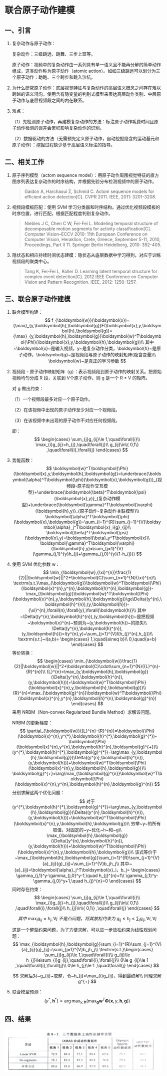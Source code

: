 # 联合原子动作建模

## 一、引言

1. 复杂动作与原子动作：

   复杂动作：三级跳远、跳舞、三步上篮等。

   原子动作：视频中的复杂动作由一系列具有单一语义且不能再分解的简单动作组成，这类动作称为原子动作（atomic action）。如如三级跳远可以划分为三个原子动作：助跑、三个跨步和跳入沙坑。

2. 为什么研究原子动作：底层视觉特征与复杂动作的高层语义概念之间存在难以跨越的语义鸿沟。使用含有隐变量的判别式模型来表达高层动作类别、中层原子动作与底层视频段之间的内在联系。

3. 难点：

   （1）先检测原子动作，再建模复杂动作的方法：标注原子动作耗费时间且原子动作检测的误差会累积影响复杂动作的识别。

   （2）数据驱动的方法（无需预先定义原子动作，自动挖掘隐含的运动基元和原子动作）：挖掘过程缺少基于高层语义标注的指导。

## 二、相关工作

1. 原子序列模型（actom sequence model）：用原子动作周围视觉特征的直方图序列表达复杂动作的时序结构，并根据先验分布检测视频中的原子动作。

   > Gaidon A, Harchaoui Z, Schmid C. Actom sequence models for efficient action detection[C]. CVPR 2011. IEEE, 2011: 3201-3208.

2. 视频段模板匹配：使用 SVM 学习分类器和时序结构。通过优化视频段模板的时序位置，进行匹配，根据匹配程度判别复杂动作。

   > Niebles J C, Chen C W, Fei-Fei L. Modeling temporal structure of decomposable motion segments for activity classification[C]. Computer Vision–ECCV 2010: 11th European Conference on Computer Vision, Heraklion, Crete, Greece, September 5-11, 2010, Proceedings, Part II 11. Springer Berlin Heidelberg, 2010: 392-405.

3. 隐状态和相应持续时间状态建模：隐状态从底层数据中学习得到，对应于训练视频段的聚类中心。

   > Tang K, Fei-Fei L, Koller D. Learning latent temporal structure for complex event detection[C]. 2012 IEEE Conference on Computer Vision and Pattern Recognition. IEEE, 2012: 1250-1257.

## 三、联合原子动作建模

1. 联合模型构建：
   $$
   f_{\boldsymbol{w}}(\boldsymbol{x})={\max}_{y,\boldsymbol{h},\boldsymbol{g}}F(\boldsymbol{x},y,\boldsymbol{h},\boldsymbol{g})={\max}_{y,\boldsymbol{h},\boldsymbol{g}}\boldsymbol{w}^T\boldsymbol{\Phi}(\boldsymbol{x},y,\boldsymbol{h},\boldsymbol{g})\\
   其中~\boldsymbol{x}~是输入视频，y~是复杂动作分类，\boldsymbol{h}~是原子动作，\boldsymbol{g}~是视频段与原子动作的映射矩阵(隐含变量)\\
   \boldsymbol{w}~是真正的学习参数
   $$

2. 视频段 - 原子动作映射矩阵（g）：表示视频段到原子动作的映射关系。把原始视频均匀分成 R 段，关联到 V个原子动作，则 g 是一个 R \* V 的矩阵。

   对 g 做出约束：

   （1）一个视频段最多对应一个原子动作。

   （2）在该视频中出现的原子动作至少对应一个视频段。

   （3）在该视频中未出现的原子动作不对应任何视频段。

   即：
   $$
   \begin{cases}
   	\sum_{j}g_{ij}\le 1,\quad\forall{i}\\
   	\max_{i}g_{ij}=h_{j},\quad\forall{j}\\
   	g_{ij}\in\{ 0,1\} ,\quad\forall{i},\forall{j}
   \end{cases}
   $$

3. 势能函数：
   $$
   \boldsymbol{w}^T\boldsymbol{\Phi}(\boldsymbol{x},y,\boldsymbol{h},\boldsymbol{g})=\underbrace{\boldsymbol{\alpha}^T\boldsymbol{\phi}(\boldsymbol{x},\boldsymbol{g})}_{视频段-原子动作交互模型}+\underbrace{\boldsymbol{\beta}^T\boldsymbol{\psi}(\boldsymbol{x},y)}_{复杂动作模型}+\underbrace{\boldsymbol{\gamma}^T\boldsymbol{\varphi}(\boldsymbol{h},y)}_{原子动作-复杂动作关联模型}\\
   \boldsymbol{\alpha}^T\boldsymbol{\phi}(\boldsymbol{x},\boldsymbol{g})=\sum_{i=1}^{R}\sum_{j=1}^{V}\boldsymbol{\alpha}_j^T\boldsymbol{x}_i{g}_{ij}\\
   \boldsymbol{\beta}^T\boldsymbol{\psi}(\boldsymbol{x},y)=\boldsymbol{\beta}_y^T\boldsymbol{x}\\
   \boldsymbol{\gamma}^T\boldsymbol{\varphi}(\boldsymbol{h},y)=\sum_{j=1}^{V}(\gamma_{j,1}^{y}h_{j}+\gamma_{j,0}^{y}(1-h_{j}))
   $$

4. 使用 SVM 优化参数 w：
   $$
   \min_{\boldsymbol{w},{\xi}^{n}}\frac{1}{2}||\boldsymbol{w}||^2+\boldsymbol{C}\sum_{n=1}^{N}{\xi}^{n}\\
   \textrm{s.t.}\max_{\boldsymbol{g}}\boldsymbol{w}^T\boldsymbol{\Phi}(\boldsymbol{x}^{n},y^{n},\boldsymbol{h}^{n},\boldsymbol{g})-\max_{\boldsymbol{g}}\boldsymbol{w}^T\boldsymbol{\Phi}(\boldsymbol{x}^{n},y,\boldsymbol{h},\boldsymbol{g})\ge\Delta((y^{n},\boldsymbol{h}^{n}),(y,\boldsymbol{h}))-{\xi}^{n},\forall{n},\forall{y},\forall{\boldsymbol{h}}\\
   其中~\Delta((y^{n},\boldsymbol{h}^{n}),(y,\boldsymbol{h}))~是把视频~\boldsymbol{x}^{n}~预测为~(y,\boldsymbol{h})~的损失\\
   \Delta((y^{n},\boldsymbol{h}^{n}),(y,\boldsymbol{h}))=l(y^{n},y)+\sum_{j=1}^{V}l(h_{j}^{n},h_{j})\\
   \textrm{s.t.}~l(a,b)=
   \begin{cases}
   	1,\quad{a\neq b}\\
   	0,\quad{a=b}
   \end{cases}
   $$
   等价转换：
   $$
   \begin{cases}
   	\min_{\boldsymbol{w}}\frac{1}{2}||\boldsymbol{w}||^2+\boldsymbol{C}\cdot\sum_{n=1}^{N}({L}^{n}-{R}^{n})\\
   	{L}^{n}=\max_{y,\boldsymbol{h},\boldsymbol{g}}(\Delta((y^{n},\boldsymbol{h}^{n}),(y,\boldsymbol{h}))+\boldsymbol{w}^T\boldsymbol{\Phi}(\boldsymbol{x}^{n},y,\boldsymbol{h},\boldsymbol{g}))\\
   	{R}^{n}=\max_{\boldsymbol{g}^{n}}\boldsymbol{w}^T\boldsymbol{\Phi}(\boldsymbol{x}^{n},y^{n},\boldsymbol{h}^{n},\boldsymbol{g}^{n})
   \end{cases}
   $$
   采用 NRBM（Non-convex Regularized Bundle Method）求解该问题。

   NRBM 的更新梯度：
   $$
   \partial_{\boldsymbol{w}}({L}^{n}-{R}^{n})=\boldsymbol{\Phi}(\boldsymbol{x}^{n},y^{*},\boldsymbol{h}^{*},\boldsymbol{g}^{*})-\boldsymbol{\Phi}(\boldsymbol{x}^{n},y^{n},\boldsymbol{h}^{n},\boldsymbol{g}^{+})\\
   (y^{*},\boldsymbol{h}^{*},\boldsymbol{g}^{*})=\arg\max_{y,\boldsymbol{h},\boldsymbol{g}}(\Delta((y^{n},\boldsymbol{h}^{n}),(y,\boldsymbol{h}))+\boldsymbol{w}^T\boldsymbol{\Phi}(\boldsymbol{x}^{n},y,\boldsymbol{h},\boldsymbol{g}))\\
   \boldsymbol{g}^{+}=\arg\max_{\boldsymbol{g}^{n}}\boldsymbol{w}^T\boldsymbol{\Phi}(\boldsymbol{x}^{n},y^{n},\boldsymbol{h}^{n},\boldsymbol{g}^{n})
   $$
   分别求解这两个优化问题：
   $$
   对于(y^{*},\boldsymbol{h}^{*},\boldsymbol{g}^{*})=\arg\max_{y,\boldsymbol{h},\boldsymbol{g}}(\Delta((y^{n},\boldsymbol{h}^{n}),(y,\boldsymbol{h}))+\boldsymbol{w}^T\boldsymbol{\Phi}(\boldsymbol{x}^{n},y,\boldsymbol{h},\boldsymbol{g})\\
   穷举~y~的所有取值，对固定的~y~优化~h~和~g\\
   \max_{\boldsymbol{h},\boldsymbol{g}}(\Delta((y^{n},\boldsymbol{h}^{n}),(y,\boldsymbol{h}))+\boldsymbol{w}^T\boldsymbol{\Phi}(\boldsymbol{x}^{n},y,\boldsymbol{h},\boldsymbol{g})\\
   该式等价于~\max_{\boldsymbol{h},\boldsymbol{g}}\sum_{i=1}^{R}\sum_{j=1}^{V}{a}_{ij}{g}_{ij}+\sum_{j=1}^{V}b_jh_j\\
   其中~{a}_{ij}=\boldsymbol{\alpha}_j^T\boldsymbol{x}_i，b_j=
   \begin{cases}
   \gamma_{j,1}^y-\gamma_{j,0}^y-1,\quad h_{j}^{n}=1\\
   \gamma_{j,1}^y-\gamma_{j,0}^y+1,\quad h_{j}^{n}=0
   \end{cases}
   $$
   同时存在约束：
   $$
   \begin{cases}
   	\sum_{j}g_{ij}\le 1,\quad\forall{i}\\
   	\max_{i}g_{ij}=h_{j},\quad\forall{j}\\
   	g_{ij}\in\{ 0,1\} ,\quad\forall{i},\forall{j}\\
   	h_{j}\in\{ 0,1\} ,\quad\forall{j}
   \end{cases}
   $$

   $$
   其中~\max_{i}g_{ij}=h_{j},\forall{j}~不是凸问题，将其放松约束为~g_{ij}\le h_{j}\le\sum_{i}g_{ij},\forall{i},\forall{j}
   $$

   这是一个整型约束问题，为了方便求解，可以进一步放松约束为线性规划问题：
   $$
   \max_{\boldsymbol{h},\boldsymbol{g}}\sum_{i=1}^{R}\sum_{j=1}^{V}{a}_{ij}{g}_{ij}+\sum_{j=1}^{V}b_jh_j\\
   \textrm{s.t.}\begin{cases}
   	\sum_{j}g_{ij}\le 1,\quad\forall{i}\\
   	g_{ij}\le h_{j}\le\sum_{i}g_{ij},\quad\forall{i},\forall{j}\\
   	0\le g_{ij}\le 1 ,\quad\forall{i},\forall{j}\\
   	0\le h_{j}\le 1 ,\quad\forall{j}
   \end{cases}
   $$

   $$
   求解后对~g_{ij}~取整，令~h_{j}=\max_{i}g_{ij}，得到最终解\\
   同理求解g^{+}
   $$

5. 联合模型预测：
   $$
   (y^{*},\boldsymbol{h}^{*})=\arg\max_{y,\boldsymbol{h}}(\max_{\boldsymbol{g}}\boldsymbol{w}^T\boldsymbol{\Phi}(\boldsymbol{x},y,\boldsymbol{h},\boldsymbol{g}))
   $$

## 四、结果

![129](images/129.png)